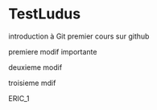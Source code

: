 # TestLudus
introduction à Git
premier cours sur github

premiere modif importante

deuxieme modif

troisieme mdif

ERIC_1
